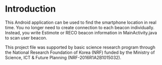 # Introduction

This Android application can be used to find the smartphone location in real time.
You no longer need to create connection to each beacon individually.
Instead, you write Estimote or RECO beacon information in MainActivity.java to scan user beacon.


This project file was supported by basic science research program through the National Research Foundation of Korea (NRF) funded by the Ministry of Science, ICT & Future Planning (NRF-2016R1A2B1015032).
